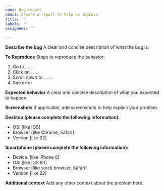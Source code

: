 ```yaml
---
name: Bug report
about: Create a report to help us improve.
title: ''
labels: ''
assignees: ''

---
```


**Describe the bug**
A clear and concise description of what the bug is.

**To Reproduce**
Steps to reproduce the behavior:
1. Go to . . . .
2. Click on . . . .
3. Scroll down to . . . .
4. See error

**Expected behavior**
A clear and concise description of what you expected to happen.

**Screenshots**
If applicable, add screenshots to help explain your problem.

**Desktop (please complete the following information):**
- OS: [like iOS]
- Browser [like Chrome, Safari]
- Version [like 22]

**Smartphone (please complete the following information):**
- Device: [like iPhone 6]
- OS: [like iOS 8.1]
- Browser [like stock browser, Safari]
- Version [like 22]

**Additional context**
Add any other context about the problem here.
